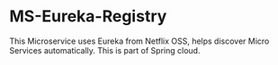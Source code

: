 # MS-Eureka-Registry
This Microservice uses Eureka from Netflix OSS, helps discover Micro Services automatically. This is part of Spring cloud.
